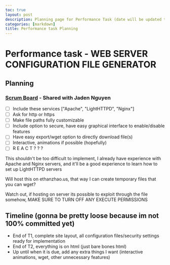 ```yaml
---
toc: true
layout: post
description: Planning page for Performance Task (date will be updated to last edit)
categories: [markdown]
title: Performance task Planning
---
```

# Performance task - WEB SERVER CONFIGURATION FILE GENERATOR
## Planning
### [Scrum Board]("https://github.com/raisinbran25/csp2/issues/6") - Shared with Jaden Nguyen
 - [ ] Include these services ["Apache", "LightHTTPD", "Nginx"]
 - [ ] Ask for http or https
 - [ ] Make file paths fully customizable
 - [ ] Include option to secure, have easy graphical interface to enable/disable features
 - [ ] Have easy export/wget option to directly download file(s)
 - [ ] Interactive, animations if possible (hopefully)
 - [ ] R E A C T ? ? ?

This shouldn't be too difficult to implement, I already have experience with Apache and Nginx servers, and it'll be a good experience to learn how to set up LightHTTPD servers

Will host this on ethanzhao.us, that way I can create temporary files that you can wget?

Watch out, if hosting on server its possible to exploit through the file somehow, MAKE SURE TO TURN OFF ANY EXECUTE PERMISSIONS

## Timeline (gonna be pretty loose because im not 100% committed yet)
 - End of T1, complete site layout, all configuration files/security settings ready for implementation
 - End of T2, everything is on html (just bare bones html)
 - Up until when it is due, add any extra things I want (interactive animations, wget, other unnecessary features)